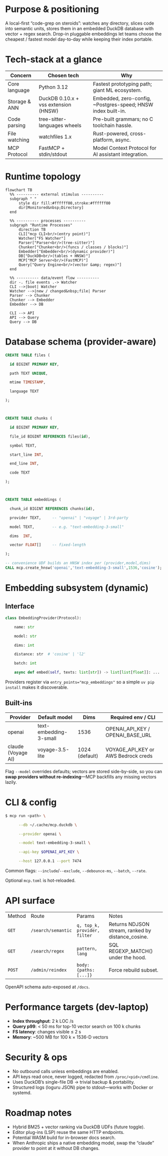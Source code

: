 # Purpose & positioning
A local-first “code-grep on steroids”: watches any directory, slices code into semantic units, stores them in an embedded DuckDB database with vector + regex search. Drop-in pluggable embeddings let teams choose the cheapest / fastest model day-to-day while keeping their index portable.

# Tech-stack at a glance

| Concern       | Chosen tech                          | Why                                                          |
| ------------- | ------------------------------------ | ------------------------------------------------------------ |
| Core language | Python 3.12                          | Fastest prototyping path; giant ML ecosystem.                |
| Storage & ANN | DuckDB 0.10.x + vss extension (HNSW) | Embedded, zero-config, ~Postgres-speed; HNSW index built-in. |
| Code parsing  | tree-sitter-languages wheels         | Pre-built grammars; no C toolchain hassle.                   |
| File watching | watchfiles 1.x                       | Rust-powered, cross-platform, async.                         |
| MCP Protocol  | FastMCP + stdin/stdout               | Model Context Protocol for AI assistant integration.          |
# Runtime topology
  ```mermaid
  flowchart TB
    %% ---------- external stimulus ----------
    subgraph " "
        style dir fill:#ffffff00,stroke:#ffffff00
        dir[Monitored&nbsp;Directory]
    end

    %% ---------- processes ----------
    subgraph "Runtime Processes"
        direction TB
        CLI["mcp CLI<br/>(entry point)"]
        Watcher["FS Watcher"]
        Parser["Parser<br/>(tree-sitter)"]
        Chunker["Chunker<br/>(funcs / classes / blocks)"]
        Embedder["Embedder<br/>(dynamic provider)"]
        DB["DuckDB<br/>(tables + HNSW)"]
        MCP["MCP Server<br/>(FastMCP)"]
        Query["Query Engine<br/>(vector &amp; regex)"]
    end

    %% ---------- data/event flow ----------
    dir -. file events .-> Watcher
    CLI -->|boot| Watcher
    Watcher -->|new / changed&nbsp;file| Parser
    Parser --> Chunker
    Chunker --> Embedder
    Embedder --> DB

    CLI --> API
    API --> Query
    Query --> DB
```




# Database schema (provider-aware)

  ```sql
CREATE TABLE files (

  id BIGINT PRIMARY KEY,

  path TEXT UNIQUE,

  mtime TIMESTAMP,

  language TEXT

);



CREATE TABLE chunks (

  id BIGINT PRIMARY KEY,

  file_id BIGINT REFERENCES files(id),

  symbol TEXT,

  start_line INT,

  end_line INT,

  code TEXT

);



CREATE TABLE embeddings (

  chunk_id BIGINT REFERENCES chunks(id),

  provider TEXT,     -- "openai" | "voyage" | 3rd-party

  model TEXT,        -- e.g. "text-embedding-3-small"

  dims  INT,

  vector FLOAT[]     -- fixed-length

);

-- convenience UDF builds an HNSW index per (provider,model,dims)
CALL mcp.create_hnsw('openai','text-embedding-3-small',1536,'cosine');
```

# Embedding subsystem (dynamic)

## Interface
```python
class EmbeddingProvider(Protocol):

    name: str

    model: str

    dims: int

    distance: str  # 'cosine' | 'l2'

    batch: int

    async def embed(self, texts: list[str]) -> list[list[float]]: ...
```
Providers register via `entry_points="mcp_embeddings"` so a simple `uv pip install` makes it discoverable.
## Built-ins

| Provider           | Default model          | Dims           | Required env / CLI                  |
| ------------------ | ---------------------- | -------------- | ----------------------------------- |
| openai             | text-embedding-3-small | 1536           | OPENAI_API_KEY / OPENAI_BASE_URL    |
| claude (Voyage AI) | voyage-3.5-lite        | 1024 (default) | VOYAGE_API_KEY or AWS Bedrock creds |
Flag `--model` overrides defaults; vectors are stored side-by-side, so you can **swap providers without re-indexing**—MCP backfills any missing vectors lazily.
# CLI & config


```bash
$ mcp run <path> \

      --db ~/.cache/mcp.duckdb \

      --provider openai \

      --model text-embedding-3-small \

      --api-key $OPENAI_API_KEY \

      --host 127.0.0.1 --port 7474
```
Common flags: `--include`/`--exclude`, `--debounce-ms`, `--batch`, `--rate`.

Optional `mcp.toml` is hot-reloaded.
# API surface

|        |                    |                              |                                                   |
| ------ | ------------------ | ---------------------------- | ------------------------------------------------- |
| Method | Route              | Params                       | Notes                                             |
| `GET`  | `/search/semantic` | `q, top_k, provider, filter` | Returns NDJSON stream, ranked by distance_cosine. |
| `GET`  | `/search/regex`    | `pattern, lang`              | SQL REGEXP_MATCH() under the hood.                |
| `POST` | `/admin/reindex`   | `body: {paths:[...]}`        | Force rebuild subset.                             |

OpenAPI schema auto-exposed at `/docs`.
# Performance targets (dev-laptop)
- **Index throughput**: 2 k LOC /s
- **Query p99**: < 50 ms for top-10 vector search on 100 k chunks
- **FS latency**: changes visible ≤ 2 s
- **Memory**: ~500 MB for 100 k × 1536-D vectors
# Security & ops
- No outbound calls unless embeddings are enabled.
- API keys read once, never logged, redacted from `/proc/<pid>/cmdline`.
- Uses DuckDB’s single-file DB → trivial backup & portability.
- Structured logs (loguru JSON) pipe to stdout—works with Docker or systemd.
# Roadmap notes
- Hybrid BM25 + vector ranking via DuckDB UDFs (future toggle).
- Editor plug-ins (LSP) reuse the same HTTP endpoints.
- Potential WASM build for in-browser docs search.
- When Anthropic ships a native embedding model, swap the “claude” provider to point at it without DB changes.
